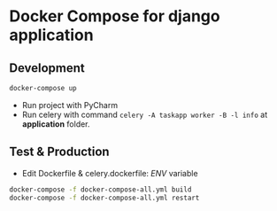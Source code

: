 # Docker Compose for django application

## Development

``` bash
docker-compose up
```

* Run project with PyCharm
* Run celery with command `celery -A taskapp worker -B -l info` at **application** folder.

## Test & Production

* Edit Dockerfile & celery.dockerfile: *ENV* variable

``` bash
docker-compose -f docker-compose-all.yml build
docker-compose -f docker-compose-all.yml restart
```
